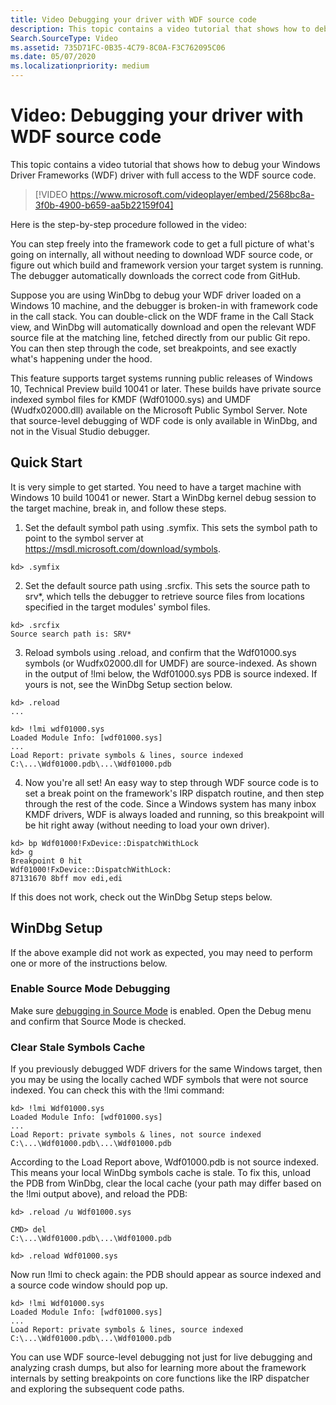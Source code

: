 ```yaml
---
title: Video Debugging your driver with WDF source code
description: This topic contains a video tutorial that shows how to debug your Windows Driver Frameworks (WDF) driver with full access to the WDF source code.
Search.SourceType: Video
ms.assetid: 735D71FC-0B35-4C79-8C0A-F3C762095C06
ms.date: 05/07/2020
ms.localizationpriority: medium
---
```


# Video: Debugging your driver with WDF source code


This topic contains a video tutorial that shows how to debug your Windows Driver Frameworks (WDF) driver with full access to the WDF source code.


>[!VIDEO https://www.microsoft.com/videoplayer/embed/2568bc8a-3f0b-4900-b659-aa5b22159f04]

 
Here is the step-by-step procedure followed in the video:
 

You can step freely into the framework code to get a full picture of what's going on internally, all without needing to download WDF source code, or figure out which build and framework version your target system is running. The debugger automatically downloads the correct code from GitHub.

Suppose you are using WinDbg to debug your WDF driver loaded on a Windows 10 machine, and the debugger is broken-in with framework code in the call stack. You can double-click on the WDF frame in the Call Stack view, and WinDbg will automatically download and open the relevant WDF source file at the matching line, fetched directly from our public Git repo. You can then step through the code, set breakpoints, and see exactly what's happening under the hood.


This feature supports target systems running public releases of Windows 10, Technical Preview build 10041 or later. These builds have private source indexed symbol files for KMDF (Wdf01000.sys) and UMDF (Wudfx02000.dll) available on the Microsoft Public Symbol Server. Note that source-level debugging of WDF code is only available in WinDbg, and not in the Visual Studio debugger.

## Quick Start

It is very simple to get started. You need to have a target machine with Windows 10 build 10041 or newer. Start a WinDbg kernel debug session to the target machine, break in, and follow these steps.

1. Set the default symbol path using .symfix. This sets the symbol path to point to the symbol server at https://msdl.microsoft.com/download/symbols.

`kd> .symfix`

2. Set the default source path using .srcfix. This sets the source path to srv*, which tells the debugger to retrieve source files from locations specified in the target modules' symbol files.

```
kd> .srcfix
Source search path is: SRV*
```

3. Reload symbols using .reload, and confirm that the Wdf01000.sys symbols (or Wudfx02000.dll for UMDF) are source-indexed. As shown in the output of !lmi below, the Wdf01000.sys PDB is source indexed. If yours is not, see the WinDbg Setup section below.

```
kd> .reload
...

kd> !lmi wdf01000.sys
Loaded Module Info: [wdf01000.sys] 
...
Load Report: private symbols & lines, source indexed 
C:\...\Wdf01000.pdb\...\Wdf01000.pdb
```

4. Now you're all set! An easy way to step through WDF source code is to set a break point on the framework's IRP dispatch routine, and then step through the rest of the code. Since a Windows system has many inbox KMDF drivers, WDF is always loaded and running, so this breakpoint will be hit right away (without needing to load your own driver).

```
kd> bp Wdf01000!FxDevice::DispatchWithLock
kd> g
Breakpoint 0 hit
Wdf01000!FxDevice::DispatchWithLock:
87131670 8bff mov edi,edi 
```

If this does not work, check out the WinDbg Setup steps below. 

## WinDbg Setup

If the above example did not work as expected, you may need to perform one or more of the instructions below.

### Enable Source Mode Debugging

Make sure [debugging in Source Mode](https://docs.microsoft.com/windows-hardware/drivers/debugger/debugging-in-source-mode) is enabled. Open the Debug menu and confirm that Source Mode is checked.


 
### Clear Stale Symbols Cache

If you previously debugged WDF drivers for the same Windows target, then you may be using the locally cached WDF symbols that were not source indexed. You can check this with the !lmi command:

```
kd> !lmi Wdf01000.sys
Loaded Module Info: [wdf01000.sys]
...
Load Report: private symbols & lines, not source indexed
C:\...\Wdf01000.pdb\...\Wdf01000.pdb
```

According to the Load Report above, Wdf01000.pdb is not source indexed. This means your local WinDbg symbols cache is stale. To fix this, unload the PDB from WinDbg, clear the local cache (your path may differ based on the !lmi output above), and reload the PDB:

```
kd> .reload /u Wdf01000.sys

CMD> del
C:\...\Wdf01000.pdb\...\Wdf01000.pdb

kd> .reload Wdf01000.sys
```

Now run !lmi to check again: the PDB should appear as source indexed and a source code window should pop up.

```
kd> !lmi Wdf01000.sys
Loaded Module Info: [wdf01000.sys]
...
Load Report: private symbols & lines, source indexed
C:\...\Wdf01000.pdb\...\Wdf01000.pdb 
```

You can use WDF source-level debugging not just for live debugging and analyzing crash dumps, but also for learning more about the framework internals by setting breakpoints on core functions like the IRP dispatcher and exploring the subsequent code paths.



